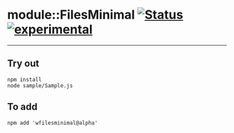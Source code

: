 
# module::FilesMinimal  [![Status](https://github.com/Wandalen/wFilesMinimal/workflows/Publish/badge.svg)](https://github.com/Wandalen/wFilesMinimal/actions?query=workflow%3APublish) [![experimental](https://img.shields.io/badge/stability-experimental-orange.svg)](https://github.com/emersion/stability-badges#experimental)

___

## Try out
```
npm install
node sample/Sample.js
```

## To add
```
npm add 'wfilesminimal@alpha'
```

